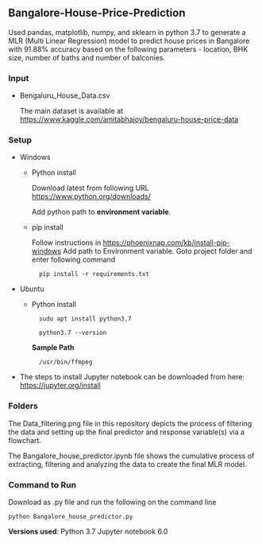 ## Bangalore-House-Price-Prediction ##
Used pandas, matplotlib, numpy, and sklearn in python 3.7 to generate a MLR (Multi Linear Regression) model to predict house prices in Bangalore with 91.88% accuracy based on the following parameters - location, BHK size, number of baths and number of balconies.

### Input ###
* Bengaluru_House_Data.csv
  
  The main dataset is available at https://www.kaggle.com/amitabhajoy/bengaluru-house-price-data

### Setup ###

* Windows

     * Python install
     
        Download latest from following URL https://www.python.org/downloads/
        
        Add python path to **environment variable**.
 
        
    * pip install
    
        Follow instructions in https://phoenixnap.com/kb/install-pip-windows
        Add path to Environment variable.
        Goto project folder and enter following command 
        
            pip install -r requirements.txt
        
* Ubuntu
    * Python install
    
            sudo apt install python3.7
        
            python3.7 --version
  
        **Sample Path**
        
            /usr/bin/ffmpeg
      
        
* The steps to install Jupyter notebook can be downloaded from here: https://jupyter.org/install

### Folders ###

The Data_filtering.png file in this repository depicts the process of filtering the data and setting up the final predictor and response variable(s) via a flowchart.

The Bangalore_house_predictor.ipynb file shows the cumulative process of extracting, filtering and analyzing the data to create the final MLR model.

### Command to Run ###

Download as .py file and run the following on the command line
            
    python Bangalore_house_predictor.py

**Versions used**:
Python 3.7
Jupyter notebook 6.0

